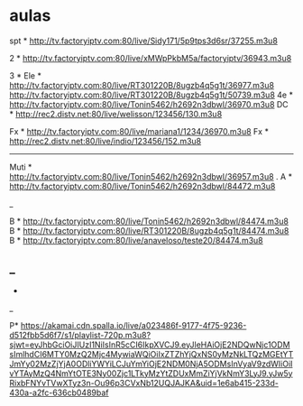 # aulas
<!--
<div>
<a href="http://tv.factoryiptv.com:80/live/Sidy171/5p9tps3d6sr/37255.m3u8" target="_blank"><img src="https://logodownload.org/wp-content/uploads/2017/07/sportv-logo-8.png" target="_blank"></a>
<a href="https://instagram.com/seu-usuário-instagram-aqui" target="_blank"><img src="https://img.shields.io/badge/-Instagram-%23E4405F?style=for-the-badge&logo=instagram&logoColor=white" target="_blank"></a>
<a href="https://www.twitch.tv/seu-usuário-aqui" target="_blank"><img src="https://img.shields.io/badge/Twitch-9146FF?style=for-the-badge&logo=twitch&logoColor=white" target="_blank"></a>
<a href = "mailto:contato@seu-usuário-aqui"><img src="https://img.shields.io/badge/Gmail-D14836?style=for-the-badge&logo=gmail&logoColor=white" target="_blank"></a>
<a href="https://www.linkedin.com/in/seu-usuário-linkedln-aqui" target="_blank"><img src="https://img.shields.io/badge/-LinkedIn-%230077B5?style=for-the-badge&logo=linkedin&logoColor=white" target="_blank"></a>   
</div> -->









spt * http://tv.factoryiptv.com:80/live/Sidy171/5p9tps3d6sr/37255.m3u8

2 * http://tv.factoryiptv.com:80/live/xMWpPkbM5a/factoryiptv/36943.m3u8

3 * 
Ele * http://tv.factoryiptv.com:80/live/RT301220B/8ugzb4q5g1t/36977.m3u8
http://tv.factoryiptv.com:80/live/RT301220B/8ugzb4q5g1t/50739.m3u8
4e * http://tv.factoryiptv.com:80/live/Tonin5462/h2692n3dbwl/36970.m3u8
DC * http://rec2.distv.net:80/live/welisson/123456/130.m3u8

Fx * http://tv.factoryiptv.com:80/live/mariana1/1234/36970.m3u8
Fx * http://rec2.distv.net:80/live/indio/123456/152.m3u8

---------------------------------------------

Muti * http://tv.factoryiptv.com:80/live/Tonin5462/h2692n3dbwl/36957.m3u8
.
A * http://tv.factoryiptv.com:80/live/Tonin5462/h2692n3dbwl/84472.m3u8

_

B * http://tv.factoryiptv.com:80/live/Tonin5462/h2692n3dbwl/84474.m3u8
B * http://tv.factoryiptv.com:80/live/RT301220B/8ugzb4q5g1t/84474.m3u8
B * http://tv.factoryiptv.com:80/live/anaveloso/teste20/84474.m3u8

_
-
-
_

P* https://akamai.cdn.spalla.io/live/a023486f-9177-4f75-9236-d512fbb5d6f7/s1/playlist-720p.m3u8?sjwt=eyJhbGciOiJIUzI1NiIsInR5cCI6IkpXVCJ9.eyJleHAiOjE2NDQwNjc1ODMsImlhdCI6MTY0MzQ2Mjc4MywiaWQiOiIxZTZhYjQxNS0yMzNkLTQzMGEtYTJmYy02MzZjYjA0ODliYWYiLCJuYmYiOjE2NDM0NjA5ODMsInVyaV9zdWIiOiIvYTAyMzQ4NmYtOTE3Ny00Zjc1LTkyMzYtZDUxMmZiYjVkNmY3LyJ9.yJw5yRixbFNYvTVwXTyz3n-Ou96p3CVxNb12UQJAJKA&uid=1e6ab415-233d-430a-a2fc-636cb0489baf
